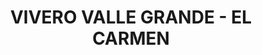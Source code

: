 ---
title: "VIVERO VALLE GRANDE - EL CARMEN"
url: /el-carmen/vivero-valle-grande-el-carmen/
shop: centro de jardinería
---